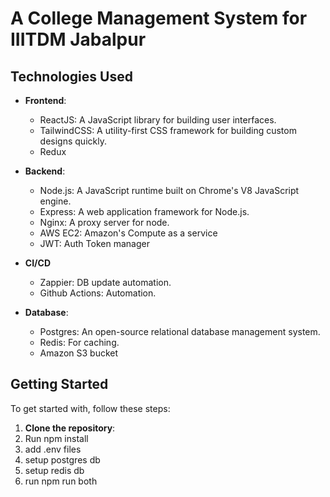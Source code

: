 # A College Management System for IIITDM Jabalpur

## Technologies Used

- **Frontend**:
  - ReactJS: A JavaScript library for building user interfaces.
  - TailwindCSS: A utility-first CSS framework for building custom designs quickly.
  - Redux

- **Backend**:
  - Node.js: A JavaScript runtime built on Chrome's V8 JavaScript engine.
  - Express: A web application framework for Node.js.
  - Nginx: A proxy server for node.
  - AWS EC2: Amazon's Compute as a service
  - JWT: Auth Token manager
    
- **CI/CD**
  - Zappier: DB update automation.
  - Github Actions: Automation.

- **Database**:
  - Postgres: An open-source relational database management system.
  - Redis: For caching.
  - Amazon S3 bucket



## Getting Started

To get started with, follow these steps:

1. **Clone the repository**:
2. Run npm install
3. add .env files
4. setup postgres db
5. setup redis db
6. run npm run both
